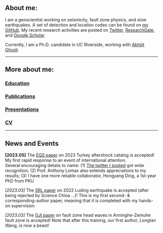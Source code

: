 ## About me:

I am a geoscientist working on seismicity, fault zone physics, and slow earthquakes. A set of detection and location codes can be found on [my GitHub](https://github.com/YijianZhou). My recent research activities are posted on [Twitter](https://twitter.com/yijian_zhou), [ResearchGate](https://www.researchgate.net/profile/Yijian-Zhou-3), and [Google Scholar](https://scholar.google.com/citations?user=JgxHkKgAAAAJ&hl=en)

Currently, I am a Ph.D. candidate in UC Riverside, working with [Abhijit Ghosh](http://faculty.ucr.edu/~aghosh/)

* * *
## More about me:  

### [Education](./education.html)  
### [Publications](./publications.html)  
### [Presentations](./presentations.html)  
### [CV](https://drive.google.com/file/d/12lSJNPkeHWBsTb9aXwIMMQQQTyVbrVRe/view?usp=share_link)  

* * *
## News and Events  

**[2023.05]** The [EQS paper](https://www.researchgate.net/publication/370402790_High-Resolution_Seismicity_Imaging_for_the_2023_Kahramanmaras_SE_Turkiye_Mw_79_78_Earthquake_Doublet_with_Early_Aftershocks) on 2023 Turkey aftershock catalog is accepted! My first rapid response to an event of international attention.  
Several encouraging details to name: (1) [The twitter I posted](https://twitter.com/yijian_zhou/status/1636837939006283777) got wide recognition; (2) Prof. Anthony Lomax also extends appreciations to my results; (3) I have one more reliable collaborator, Hongyang Ding, a 1st-year PhD from PKU  

*[2023.03]* The [SRL paper](https://www.researchgate.net/publication/367519243_2022_Mw_66_Luding_China_Earthquake_A_Strong_Continental_Event_Illuminating_the_Moxi_Seismic_Gap) on 2022 Luding earthquake is accepted (after being rejected by Science China ...)! This is my first second- & corresponding-author paper, meaning that it is completed with my hands-on supervision  

*[2023.03]* The [GJI paper](https://www.researchgate.net/publication/369532552_Detection_of_Fault_Zone_Head_Waves_and_the_Fault_Interface_Imaging_in_the_Xianshuihe-Anninghe_Fault_Zone_Eastern_Tibetan_Plateau) on fault zone head waves in Anninghe-Zemuhe fault zone is accepted! Note that after this training, our first author, Longtan Wang, is now a beast!